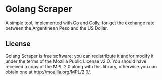 # Golang Scraper

A simple tool, implemented with [Go](https://go.dev/) and [Colly](https://github.com/gocolly/colly), for get the exchange rate between the Argentinean Peso and the US Dollar.

## License

Golang Scraper is free software; you can redistribute it and/or modify it under the terms of the Mozilla Public License v2.0. You should have received a copy of the MPL 2.0 along with this library, otherwise you can obtain one at http://mozilla.org/MPL/2.0/.
